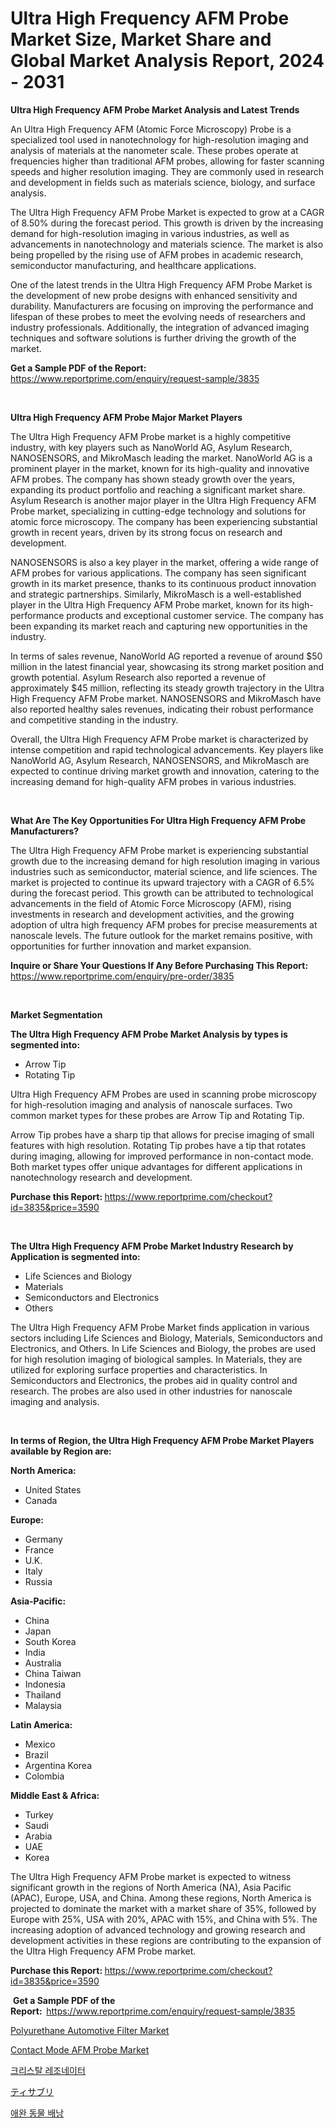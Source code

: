 <p><h1>Ultra High Frequency AFM Probe Market Size, Market Share and Global Market Analysis Report, 2024 - 2031</h1></p><p><strong>Ultra High Frequency AFM Probe Market Analysis and Latest Trends</strong></p>
<p><p>An Ultra High Frequency AFM (Atomic Force Microscopy) Probe is a specialized tool used in nanotechnology for high-resolution imaging and analysis of materials at the nanometer scale. These probes operate at frequencies higher than traditional AFM probes, allowing for faster scanning speeds and higher resolution imaging. They are commonly used in research and development in fields such as materials science, biology, and surface analysis.</p><p>The Ultra High Frequency AFM Probe Market is expected to grow at a CAGR of 8.50% during the forecast period. This growth is driven by the increasing demand for high-resolution imaging in various industries, as well as advancements in nanotechnology and materials science. The market is also being propelled by the rising use of AFM probes in academic research, semiconductor manufacturing, and healthcare applications.</p><p>One of the latest trends in the Ultra High Frequency AFM Probe Market is the development of new probe designs with enhanced sensitivity and durability. Manufacturers are focusing on improving the performance and lifespan of these probes to meet the evolving needs of researchers and industry professionals. Additionally, the integration of advanced imaging techniques and software solutions is further driving the growth of the market.</p></p>
<p><strong>Get a Sample PDF of the Report:&nbsp;</strong> <a href="https://www.reportprime.com/enquiry/request-sample/3835">https://www.reportprime.com/enquiry/request-sample/3835</a></p>
<p>&nbsp;</p>
<p><strong>Ultra High Frequency AFM Probe Major Market Players</strong></p>
<p><p>The Ultra High Frequency AFM Probe market is a highly competitive industry, with key players such as NanoWorld AG, Asylum Research, NANOSENSORS, and MikroMasch leading the market. NanoWorld AG is a prominent player in the market, known for its high-quality and innovative AFM probes. The company has shown steady growth over the years, expanding its product portfolio and reaching a significant market share. Asylum Research is another major player in the Ultra High Frequency AFM Probe market, specializing in cutting-edge technology and solutions for atomic force microscopy. The company has been experiencing substantial growth in recent years, driven by its strong focus on research and development.</p><p>NANOSENSORS is also a key player in the market, offering a wide range of AFM probes for various applications. The company has seen significant growth in its market presence, thanks to its continuous product innovation and strategic partnerships. Similarly, MikroMasch is a well-established player in the Ultra High Frequency AFM Probe market, known for its high-performance products and exceptional customer service. The company has been expanding its market reach and capturing new opportunities in the industry.</p><p>In terms of sales revenue, NanoWorld AG reported a revenue of around $50 million in the latest financial year, showcasing its strong market position and growth potential. Asylum Research also reported a revenue of approximately $45 million, reflecting its steady growth trajectory in the Ultra High Frequency AFM Probe market. NANOSENSORS and MikroMasch have also reported healthy sales revenues, indicating their robust performance and competitive standing in the industry.</p><p>Overall, the Ultra High Frequency AFM Probe market is characterized by intense competition and rapid technological advancements. Key players like NanoWorld AG, Asylum Research, NANOSENSORS, and MikroMasch are expected to continue driving market growth and innovation, catering to the increasing demand for high-quality AFM probes in various industries.</p></p>
<p>&nbsp;</p>
<p><strong>What Are The Key Opportunities For Ultra High Frequency AFM Probe Manufacturers?</strong></p>
<p><p>The Ultra High Frequency AFM Probe market is experiencing substantial growth due to the increasing demand for high resolution imaging in various industries such as semiconductor, material science, and life sciences. The market is projected to continue its upward trajectory with a CAGR of 6.5% during the forecast period. This growth can be attributed to technological advancements in the field of Atomic Force Microscopy (AFM), rising investments in research and development activities, and the growing adoption of ultra high frequency AFM probes for precise measurements at nanoscale levels. The future outlook for the market remains positive, with opportunities for further innovation and market expansion.</p></p>
<p><strong>Inquire or Share Your Questions If Any Before Purchasing This Report:</strong> <a href="https://www.reportprime.com/enquiry/pre-order/3835">https://www.reportprime.com/enquiry/pre-order/3835</a></p>
<p>&nbsp;</p>
<p><strong>Market Segmentation</strong></p>
<p><strong>The Ultra High Frequency AFM Probe Market Analysis by types is segmented into:</strong></p>
<p><ul><li>Arrow Tip</li><li>Rotating Tip</li></ul></p>
<p><p>Ultra High Frequency AFM Probes are used in scanning probe microscopy for high-resolution imaging and analysis of nanoscale surfaces. Two common market types for these probes are Arrow Tip and Rotating Tip. </p><p>Arrow Tip probes have a sharp tip that allows for precise imaging of small features with high resolution. Rotating Tip probes have a tip that rotates during imaging, allowing for improved performance in non-contact mode. Both market types offer unique advantages for different applications in nanotechnology research and development.</p></p>
<p><strong>Purchase this Report:&nbsp;</strong><a href="https://www.reportprime.com/checkout?id=3835&price=3590">https://www.reportprime.com/checkout?id=3835&price=3590</a></p>
<p>&nbsp;</p>
<p><strong>The Ultra High Frequency AFM Probe Market Industry Research by Application is segmented into:</strong></p>
<p><ul><li>Life Sciences and Biology</li><li>Materials</li><li>Semiconductors and Electronics</li><li>Others</li></ul></p>
<p><p>The Ultra High Frequency AFM Probe Market finds application in various sectors including Life Sciences and Biology, Materials, Semiconductors and Electronics, and Others. In Life Sciences and Biology, the probes are used for high resolution imaging of biological samples. In Materials, they are utilized for exploring surface properties and characteristics. In Semiconductors and Electronics, the probes aid in quality control and research. The probes are also used in other industries for nanoscale imaging and analysis.</p></p>
<p>&nbsp;</p>
<p><strong>In terms of Region, the Ultra High Frequency AFM Probe Market Players available by Region are:</strong></p>
<p>
    <p> <strong> North America: </strong>
        <ul>
            <li>United States</li>
            <li>Canada</li>
        </ul>
        </p> 
    <p> <strong> Europe: </strong>
        <ul>
            <li>Germany</li>
            <li>France</li>
            <li>U.K.</li>
            <li>Italy</li>
            <li>Russia</li>
        </ul>
        </p> 
    <p> <strong> Asia-Pacific: </strong>
        <ul>
            <li>China</li>
            <li>Japan</li>
            <li>South Korea</li>
            <li>India</li>
            <li>Australia</li>
            <li>China Taiwan</li>
            <li>Indonesia</li>
            <li>Thailand</li>
            <li>Malaysia</li>
        </ul>
        </p> 
    <p> <strong> Latin America: </strong>
        <ul>
            <li>Mexico</li>
            <li>Brazil</li>
            <li>Argentina Korea</li>
            <li>Colombia</li>
        </ul>
        </p> 
    <p> <strong> Middle East & Africa: </strong>
        <ul>
            <li>Turkey</li>
            <li>Saudi</li>
            <li>Arabia</li>
            <li>UAE</li>
            <li>Korea</li>
        </ul>
    </p>
    </p>
<p><p>The Ultra High Frequency AFM Probe market is expected to witness significant growth in the regions of North America (NA), Asia Pacific (APAC), Europe, USA, and China. Among these regions, North America is projected to dominate the market with a market share of 35%, followed by Europe with 25%, USA with 20%, APAC with 15%, and China with 5%. The increasing adoption of advanced technology and growing research and development activities in these regions are contributing to the expansion of the Ultra High Frequency AFM Probe market.</p></p>
<p><strong>Purchase this Report: </strong><a href="https://www.reportprime.com/checkout?id=3835&price=3590">https://www.reportprime.com/checkout?id=3835&price=3590</a></p>
<p>&nbsp;<strong>Get a Sample PDF of the Report:&nbsp;&nbsp;</strong><a href="https://www.reportprime.com/enquiry/request-sample/3835">https://www.reportprime.com/enquiry/request-sample/3835</a></p>
<p><strong></strong></p>
<p><p><a href="https://issuu.com/reportprime-2/docs/polyurethane-automotive-filter-market-size-2030.pp">Polyurethane Automotive Filter Market</a></p><p><a href="https://github.com/mbisetmhermsr/Market-Research-Report-List-1/blob/main/contact-mode-afm-probe-market.md">Contact Mode AFM Probe Market</a></p><p><a href="https://medium.com/@luffiazaza/%ED%81%AC%EB%A6%AC%EC%8A%A4%ED%84%B8-%EB%A0%88%EC%A1%B0%EB%84%A4%EC%9D%B4%ED%84%B0-%EC%8B%9C%EC%9E%A5-%EA%B7%9C%EB%AA%A8-%EB%B0%8F-%EC%8B%9C%EC%9E%A5-%EB%8F%99%ED%96%A5-%EC%99%84%EC%A0%84%ED%95%9C-%EC%82%B0%EC%97%85-%EA%B0%9C%EC%9A%94-2024%EB%85%84-2031%EB%85%84-b8ce3e4b0796">크리스탈 레조네이터</a></p><p><a href="https://medium.com/@elmorunolfsson2023/%E3%83%86%E3%82%A3%E3%82%B5%E3%83%96%E3%83%AA%E5%B8%82%E5%A0%B4-%E5%B8%82%E5%A0%B4cagr-%E5%B8%82%E5%A0%B4%E5%8B%95%E5%90%91-%E6%88%90%E9%95%B7%E6%88%A6%E7%95%A5%E3%81%AB%E9%96%A2%E3%81%99%E3%82%8B%E6%83%85%E5%A0%B1-65e000822f9d">ティサブリ</a></p><p><a href="https://github.com/lzuwsfreyoq70/Market-Research-Report-List-1/blob/main/909598113791.md">애완 동물 배낭</a></p></p>